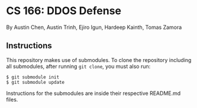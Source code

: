 # CS 166: DDOS Defense

By Austin Chen, Austin Trinh, Ejiro Igun, Hardeep Kainth, Tomas Zamora

## Instructions

This repository makes use of submodules. To clone the repository including all submodules, after running `git clone`, you must also run:

```
$ git submodule init
$ git submodule update
```

Instructions for the submodules are inside their respective README.md files.
